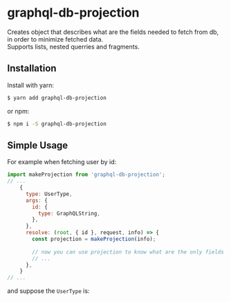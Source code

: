 # graphql-db-projection

Creates object that describes what are the fields needed to fetch from db, in order to minimize fetched data.
<br/>Supports lists, nested querries and fragments.

## Installation

Install with yarn:

```bash
$ yarn add graphql-db-projection
```

or npm:

```bash
$ npm i -S graphql-db-projection
```

## Simple Usage
For example when fetching user by id:
```js
import makeProjection from 'graphql-db-projection';
// ...
    {
      type: UserType,
      args: {
        id: {
          type: GraphQLString,
        },
      },
      resolve: (root, { id }, request, info) => {
        const projection = makeProjection(info);
        
        // now you can use projection to know what are the only fields you need from db.
        // ...
      },
    }
// ...
```
and suppose the `UserType` is:
```js
const UserType = new GraphQLObjectType({
  name: 'UserType',
  fields: {
    firstName: { type: GraphQLString },
    lastName: { type: GraphQLString },
    username: { type: GraphQLString },
    address: {
      type: new GraphQLObjectType({
        name: 'AddressType',
        fields: {
          country: { type: GraphQLString },
          city: { type: GraphQLString },
          street: { type: GraphQLString },
        },
      })
    },
  },
});
```
then the following query:
```
query ($id: String){
  user (id: $id){
    firstName
    address {
      city
      street
    }
  }
}
```
will produce `projection`:
```
{ 
  firstName: 1,
  address: { city: 1, street: 1 }
}
```
now you can use it to fetch fields, for example for mongoDB:
```js
import { toMongoProjection } from 'graphql-db-projection';
// ...
resolve(root, args, ctx, info) {
  const projection = makeProjection(info);
  const mongoProjection = toMongoProjection(projection)
  return db.collection('users').findOne(args.id, mongoProjection);
}
```

## Custom Projections
If the graphql field is called differently in db or you need multiple fields from db to resolve it,
<br/>then you can provide `projection` parameter, either string or array of strings, or empty array if you want to ignore it:
```js
// ...
new GraphQLObjectType({
  name: 'UserType',
  fields: {
    // ...
    displayName: {
      type: GraphQLString,
      projection: 'username'    // will rename the field 'username'
    },
    fullName: {
      type: GraphQLString,
      resolve: root => `${user.firstName} ${user.lastName}`,
      projection: ['firstName', 'lastName']    // will replace with 'firstname': 1 and 'lastName': 1
    },
    posts: {
      type: new GraphQLList(PostType),
      
      resolve: (root, args, ctx, info) => {
        const projectionOfPost = makeProjection(info);  // you can continue projecting posts fields
        const mongoProjection = toMongoProjection(projection)
        return db.collection('posts').find({ postedBy: root.id }, mongoProjection).toArray();
      },
      
      // if posts data is outside of this object and you don't need any fields for this.
      // will omit this field:
      projection: []
    }
  },
})
```
requesting these fields will result in projection:
```
{ 
  username: 1,
  firstName: 1,
  lastName: 1
}
```
and you can make posts projection using requested fields of posts (in user query) in their resolve method.
